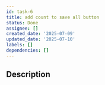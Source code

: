 ```yaml
---
id: task-6
title: add count to save all button
status: Done
assignee: []
created_date: '2025-07-09'
updated_date: '2025-07-10'
labels: []
dependencies: []
---
```


## Description
